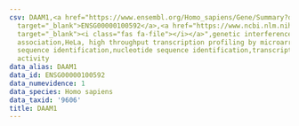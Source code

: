 ```yaml
---
csv: DAAM1,<a href="https://www.ensembl.org/Homo_sapiens/Gene/Summary?db=core;g=ENSG00000100592"
  target="_blank">ENSG00000100592</a>,<a href="https://www.ncbi.nlm.nih.gov/pubmed/17216044"
  target="_blank"><i class="fas fa-file"></i></a>",genetic interference,functional
  association,HeLa, high throughput transcription profiling by microarray,nucleotide
  sequence identification,nucleotide sequence identification,transcriptional regulation,up-regulates
  activity
data_alias: DAAM1
data_id: ENSG00000100592
data_numevidence: 1
data_species: Homo sapiens
data_taxid: '9606'
title: DAAM1
---
```

